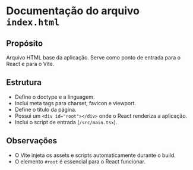# Documentação do arquivo `index.html`

## Propósito
Arquivo HTML base da aplicação. Serve como ponto de entrada para o React e para o Vite.

## Estrutura
- Define o doctype e a linguagem.
- Inclui meta tags para charset, favicon e viewport.
- Define o título da página.
- Possui um `<div id="root"></div>` onde o React renderiza a aplicação.
- Inclui o script de entrada (`/src/main.tsx`).

## Observações
- O Vite injeta os assets e scripts automaticamente durante o build.
- O elemento `#root` é essencial para o React funcionar. 